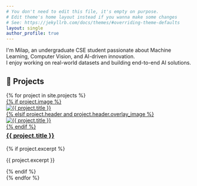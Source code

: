 ```yaml
---
# You don't need to edit this file, it's empty on purpose.
# Edit theme's home layout instead if you wanna make some changes
# See: https://jekyllrb.com/docs/themes/#overriding-theme-defaults
layout: single
author_profile: true
---
```


I'm Milap, an undergraduate CSE student passionate about Machine Learning, Computer Vision, and AI-driven innovation.  
I enjoy working on real-world datasets and building end-to-end AI solutions.

## 📂 Projects

<div class="projects-grid">
{% for project in site.projects %}
  <div class="project-card">
    <a href="{{ project.url | relative_url }}">
      {% if project.image %}
        <img src="{{ project.image | relative_url }}" alt="{{ project.title }}" style="max-width:100%; height:auto; display:block;">
      {% elsif project.header and project.header.overlay_image %}
        <img src="{{ project.header.overlay_image | relative_url }}" alt="{{ project.title }}" style="max-width:100%; height:auto; display:block;">
      {% endif %}
      <h3 style="margin-top:0.4rem">{{ project.title }}</h3>
    </a>
    {% if project.excerpt %}<p>{{ project.excerpt }}</p>{% endif %}
  </div>
{% endfor %}
</div>
